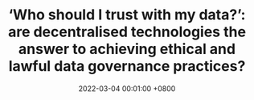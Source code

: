 ---
title: "‘Who should I trust with my data?’: are decentralised technologies the answer to achieving ethical and lawful data governance practices?"
slides: ""
date: 2022-03-04 00:01:00 +0800
event: "Data and the Common Workshop 2022"
event_url: ""
location: 'Online'

keywords: Trust, Decentralisation, Data governance, Data protection

cover: https://spec.knows.idlab.ugent.be/force/latest/img/test-suite-cropped.jpg
authors: # * for equal contribution # for corresponding author
  - Haleh Asgarinia
  - Andres Chomczyk Penedo
  - Beatriz Esteves
  - Dave Lewis
  - Blessing Mutiro
# links:
  #Slides: https://docs.google.com/presentation/d/1_bGV6QkydgzWYaKnBtLtgS-d0Xe_k5ItwnarVCvjXi4/edit?usp=sharing
---